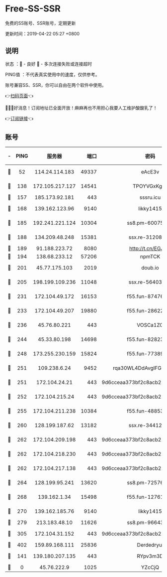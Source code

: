 # Free-SS-SSR

免费的SS账号、SSR账号，定期更新

更新时间：2019-04-22 05:27 +0800

## 说明

状态     ：🙂 - 良好 🙁 - 多次连接失败或连接超时

PING值   ：不代表真实使用中的速度，仅供参考。

账号兼容SS、SSR，你可以自由在两个软件中使用。

👉[扫码页面](https://liesauer.github.io/Free-SS-SSR/)👈

🎉🎉🎉好消息！订阅地址已全面开放！麻麻再也不用担心我要人工维护酸酸乳了！

👉[订阅链接](https://www.liesauer.net/yogurt/subscribe?ACCESS_TOKEN=DAYxR3mMaZAsaqUb)👈

## 账号

|-|PING|服务器|端口|密码|加密方式|区域|
|:----:|:----:|:-----:|-----:|:----:|:----:|:----:|
|🙂|52|114.24.114.183|49337|eAcE3v|chacha20-ietf|TW|
|🙂|138|172.105.217.127|14541|TPOYVGxKglpi|aes-256-cfb|JP|
|🙂|157|185.173.92.181|443|sssru.icu|rc4-md5|RU|
|🙂|168|139.162.123.96|9140|likky1415|aes-256-cfb|JP|
|🙂|185|192.241.221.124|10304|ss8.pm-60075022|aes-256-cfb|US|
|🙂|188|134.209.48.248|15381|ssx.re-31208533|aes-256-cfb|US|
|🙂|189|91.188.223.72|8080|http://t.cn/EGJIyrl|rc4-md5|RU|
|🙂|194|138.68.233.12|57206|npmTCK|rc4-md5|US|
|🙂|201|45.77.175.103|2019|doub.io|aes-128-ctr|SG|
|🙂|205|198.199.109.236|11048|ssx.re-56403118|aes-256-cfb|US|
|🙂|231|172.104.49.172|16153|f55.fun-87476561|aes-256-cfb|SG|
|🙂|233|172.104.49.207|19880|f55.fun-28622670|aes-256-cfb|SG|
|🙂|236|45.76.80.221|443|VOSCa1ZG|aes-256-cfb|DE|
|🙂|244|45.33.80.198|14698|f55.fun-82823193|aes-256-cfb|US|
|🙂|248|173.255.230.159|15824|f55.fun-77389160|aes-256-cfb|US|
|🙂|251|109.238.6.24|9452|rqa30WL4DdAvgIFG6Fs3znzTa|aes-256-cfb|FR|
|🙂|251|172.104.24.21|443|9d6cceaa373bf2c8acb22e60b6a58be6|aes-256-cfb|US|
|🙂|252|172.104.215.24|443|9d6cceaa373bf2c8acb22e60b6a58be6|aes-256-cfb|US|
|🙂|255|172.104.211.238|10384|f55.fun-48853529|aes-256-cfb|US|
|🙂|260|128.199.187.62|13182|ssx.re-34412069|aes-256-cfb|SG|
|🙂|262|172.104.209.198|443|9d6cceaa373bf2c8acb22e60b6a58be6|aes-256-cfb|US|
|🙂|262|172.104.218.230|443|9d6cceaa373bf2c8acb22e60b6a58be6|aes-256-cfb|US|
|🙂|262|172.104.217.138|443|9d6cceaa373bf2c8acb22e60b6a58be6|aes-256-cfb|US|
|🙂|264|128.199.95.241|13620|ss8.pm-72576399|aes-256-cfb|SG|
|🙂|268|139.162.1.34|15498|f55.fun-12761038|aes-256-cfb|SG|
|🙂|270|139.162.185.76|9140|likky1415|aes-256-cfb|DE|
|🙂|279|213.183.48.10|11626|ss8.pm-96643896|rc4-md5|RU|
|🙂|305|172.104.31.152|443|9d6cceaa373bf2c8acb22e60b6a58be6|aes-256-cfb|US|
|🙂|402|159.89.168.111|25836|Derdedryuj|chacha20|IN|
|🙂|141|139.180.207.135|443|RYpv3m3D|aes-256-cfb|JP|
|🙁|0|45.76.222.9|1025|YZcCjQ|rc4-md5|JP|
